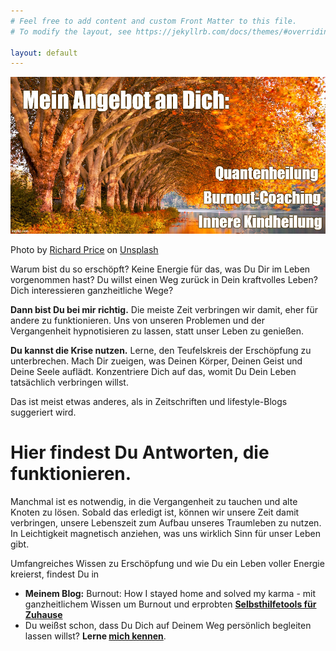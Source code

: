 ```yaml
---
# Feel free to add content and custom Front Matter to this file.
# To modify the layout, see https://jekyllrb.com/docs/themes/#overriding-theme-defaults

layout: default
---
```


![Frontbild](/assets/2020-10-13-Frontbild.jpg)

<span>Photo by <a href="https://unsplash.com/@juanpoe?utm_source=unsplash&amp;utm_medium=referral&amp;utm_content=creditCopyText">Richard Price</a> on <a href="https://unsplash.com/s/photos/still-water?utm_source=unsplash&amp;utm_medium=referral&amp;utm_content=creditCopyText">Unsplash</a></span>


Warum bist du so erschöpft? Keine Energie für das, was Du Dir im Leben vorgenommen hast? Du willst einen Weg zurück in Dein kraftvolles Leben? 
Dich interessieren ganzheitliche Wege?

**Dann bist Du bei mir richtig.**
Die meiste Zeit verbringen wir damit, eher für andere zu funktionieren. Uns von unseren Problemen und der Vergangenheit hypnotisieren zu lassen, statt unser Leben zu genießen. 

**Du kannst die Krise nutzen.**
Lerne, den Teufelskreis der Erschöpfung zu unterbrechen. Mach Dir zueigen, was Deinen Körper, Deinen Geist und Deine Seele auflädt. 
Konzentriere Dich auf das, womit Du Dein Leben tatsächlich verbringen willst. 

Das ist meist etwas anderes, als in Zeitschriften und lifestyle-Blogs suggeriert wird. 

# Hier findest Du Antworten, die funktionieren. 
Manchmal ist es notwendig, in die Vergangenheit zu tauchen und alte Knoten zu lösen. Sobald das erledigt ist, können wir unsere Zeit damit verbringen, unsere Lebenszeit zum Aufbau unseres Traumleben zu nutzen. In Leichtigkeit magnetisch anziehen, was uns wirklich Sinn für unser Leben gibt. 

Umfangreiches Wissen zu Erschöpfung und wie Du ein Leben voller Energie kreierst, findest Du in

- **Meinem Blog:** Burnout: How I stayed home and solved my karma - mit ganzheitlichem Wissen um Burnout und erprobten **[Selbsthilfetools für Zuhause](/blog.html)**
- Du weißst schon, dass Du Dich auf Deinem Weg persönlich begleiten lassen willst? **Lerne [mich kennen](/about/)**. 
 



